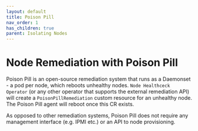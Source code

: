```yaml
---
layout: default
title: Poison Pill
nav_order: 1
has_children: true
parent: Isolating Nodes
---
```


# Node Remediation with Poison Pill

Poison Pill is an open-source remediation system that runs as a Daemonset - a pod per node, which reboots unhealthy nodes.
`Node Healthceck Operator` (or any other operator that supports the external remediation API) will create 
a `PoisonPillRemediation` custom resource for an unhealthy node. The Poison Pill agent will reboot once this CR exists.

As opposed to other remediation systems, Poison Pill does not require any management interface (e.g. IPMI etc.) or an API to node provisioning.
